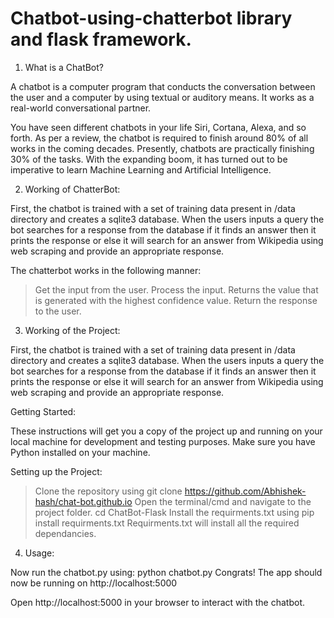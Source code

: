 # Chatbot-using-chatterbot library and flask framework.

1. What is a ChatBot?

  A chatbot is a computer program that conducts the conversation between the user and a computer by using textual or auditory means. It works as a real-world conversational       partner.

  You have seen different chatbots in your life Siri, Cortana, Alexa, and so forth. As per a review, the chatbot is required to finish around 80% of all works in the coming       decades. Presently, chatbots are practically finishing 30% of the tasks. With the expanding boom, it has turned out to be imperative to learn Machine Learning and Artificial     Intelligence.


2. Working of ChatterBot:

  First, the chatbot is trained with a set of training data present in /data directory and creates a sqlite3 database. When the users inputs a query the bot searches for a         response from the database if it finds an answer then it prints the response or else it will search for an answer from Wikipedia using web scraping and provide an appropriate   response.

  The chatterbot works in the following manner:

  >Get the input from the user.
  >Process the input.
  >Returns the value that is generated with the highest confidence value.
  >Return the response to the user.

3. Working of the Project:

  First, the chatbot is trained with a set of training data present in /data directory and creates a sqlite3 database. When the users inputs a query the bot searches for a         response from the database if it finds an answer then it prints the response or else it will search for an answer from Wikipedia using web scraping and provide an appropriate   response.

  Getting Started:

  These instructions will get you a copy of the project up and running on your local machine for development and testing purposes. Make sure you have Python installed on your     machine.

  Setting up the Project:

  >Clone the repository using
   git clone https://github.com/Abhishek-hash/chat-bot.github.io
  >Open the terminal/cmd and navigate to the project folder.
   cd ChatBot-Flask
  >Install the requirments.txt using
   pip install requirments.txt
  Requirments.txt will install all the required dependancies.

4. Usage:

  Now run the chatbot.py using:
  python chatbot.py
  Congrats! The app should now be running on http://localhost:5000

  Open http://localhost:5000 in your browser to interact with the chatbot.
